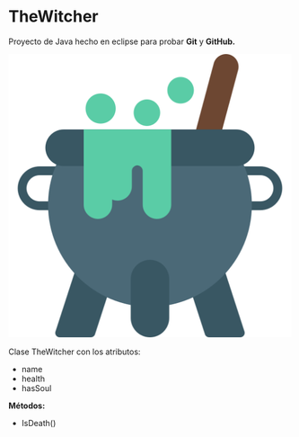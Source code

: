 # TheWitcher

Proyecto de Java hecho en eclipse para probar **Git** y  **GitHub.**



![Caldero](/images/cauldron.png)

Clase TheWitcher con los atributos:
* name
* health
* hasSoul

**Métodos:**

* IsDeath()
